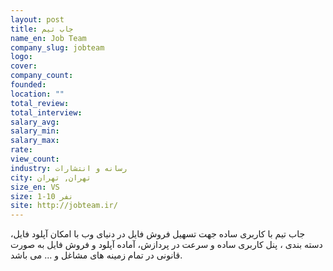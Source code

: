 ```yaml
---
layout: post
title: جاب تیم
name_en: Job Team
company_slug: jobteam
logo: 
cover: 
company_count:
founded:
location: ""
total_review: 
total_interview: 
salary_avg: 
salary_min: 
salary_max: 
rate: 
view_count: 
industry: رسانه و انتشارات
city: تهران, تهران
size_en: VS
size: 1-10 نفر
site: http://jobteam.ir/
---
```


جاب تیم با کاربری ساده جهت تسهیل فروش فایل در دنیای وب با امکان آپلود فایل، دسته بندی ، پنل کاربری ساده و سرعت در پردازش، آماده آپلود و فروش فایل به صورت قانونی در تمام زمینه های مشاغل و ... می باشد.
